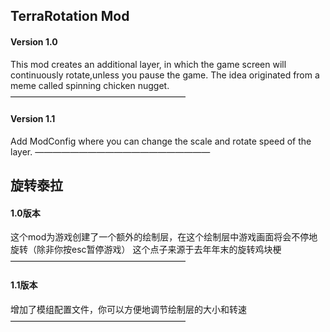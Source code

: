 ## TerraRotation Mod
#### Version 1.0

  This mod creates an additional layer, in which the game screen will continuously rotate,unless you pause the game.
  The idea originated from a meme called spinning chicken nugget. 
    ————————————————————
  #### Version 1.1
  
  Add ModConfig where you can change the scale and rotate speed of the layer. 
    ————————————————————

## 旋转泰拉
#### 1.0版本

  这个mod为游戏创建了一个额外的绘制层，在这个绘制层中游戏画面将会不停地旋转（除非你按esc暂停游戏）
  这个点子来源于去年年末的旋转鸡块梗 
    ————————————————————
#### 1.1版本

  增加了模组配置文件，你可以方便地调节绘制层的大小和转速 
    ————————————————————
